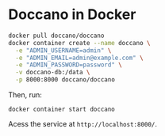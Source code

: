 # Doccano in Docker

```bash 
docker pull doccano/doccano
docker container create --name doccano \
  -e "ADMIN_USERNAME=admin" \
  -e "ADMIN_EMAIL=admin@example.com" \
  -e "ADMIN_PASSWORD=password" \
  -v doccano-db:/data \
  -p 8000:8000 doccano/doccano
```

Then, run:

`docker container start doccano`

Acess the service at `http://localhost:8000/`.